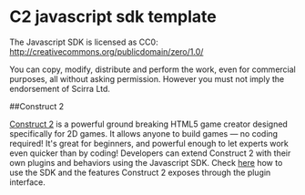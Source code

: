 C2 javascript sdk template
==========================



The Javascript SDK is licensed as CC0: http://creativecommons.org/publicdomain/zero/1.0/

You can copy, modify, distribute and perform the work, even for commercial purposes, 
all without asking permission. However you must not imply the endorsement of Scirra Ltd.




##Construct 2

[Construct 2](https://www.scirra.com/construct2) is a powerful ground breaking HTML5 game creator designed specifically for 2D games. It allows anyone to build games — no coding required!
It's great for beginners, and powerful enough to let experts work even quicker than by coding! Developers can extend Construct 2 with their own plugins and behaviors using the Javascript SDK.
Check [here](https://www.scirra.com/manual/15/sdk) how to use the SDK and the features Construct 2 exposes through the plugin interface.



